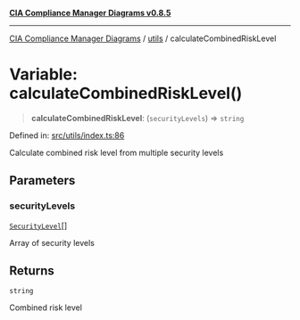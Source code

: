 [**CIA Compliance Manager Diagrams v0.8.5**](../../README.md)

***

[CIA Compliance Manager Diagrams](../../modules.md) / [utils](../README.md) / calculateCombinedRiskLevel

# Variable: calculateCombinedRiskLevel()

> **calculateCombinedRiskLevel**: (`securityLevels`) => `string`

Defined in: [src/utils/index.ts:86](https://github.com/Hack23/cia-compliance-manager/blob/3ae0301247f765ba03c8c0fe645db4718bb8af76/src/utils/index.ts#L86)

Calculate combined risk level from multiple security levels

## Parameters

### securityLevels

[`SecurityLevel`](../../types/cia/type-aliases/SecurityLevel.md)[]

Array of security levels

## Returns

`string`

Combined risk level
